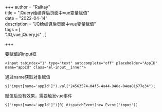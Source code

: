 +++
author = "Raikay"  
title = "jQuery给编译后页面中vue变量赋值"  
date = "2022-04-14"  
description = "JQ给编译后页面中vue变量赋值"  
tags = [  
         "JQ,vue,jQuery,js" ,
]  

+++

要赋值的input框

```
<input tabindex="1" type="text" autocomplete="off" placeholder="AppID" name="appId" class="el-input__inner">
```

通过name获取对象赋值

```
$("input[name='appId']").val("24563574-04f5-4a44-848e-84ea81677e34");
```

赋值后没有效果，需要触发vue事件

```
$("input[name='appId']")[0].dispatchEvent(new Event('input'))
```


